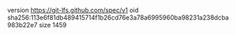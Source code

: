 version https://git-lfs.github.com/spec/v1
oid sha256:113e6f81db489415714f1b26cd76e3a78a6995960ba98231a238dcba983b22e7
size 1459
